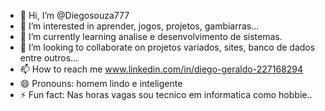 - 👋 Hi, I’m @Diegosouza777
- 👀 I’m interested in aprender, jogos, projetos, gambiarras...
- 🌱 I’m currently learning analise e desenvolvimento de sistemas.
- 💞️ I’m looking to collaborate on projetos variados, sites, banco de dados entre outros...
- 📫 How to reach me www.linkedin.com/in/diego-geraldo-227168294
- 😄 Pronouns: homem lindo e inteligente
- ⚡ Fun fact: Nas horas vagas sou tecnico em informatica como hobbie..

<!---
Diegosouza777/Diegosouza777 is a ✨ special ✨ repository because its `README.md` (this file) appears on your GitHub profile.
You can click the Preview link to take a look at your changes.
--->

